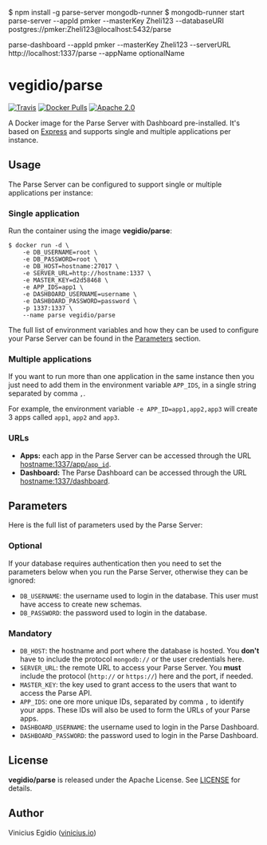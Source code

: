 






$ npm install -g parse-server mongodb-runner
$ mongodb-runner start
parse-server --appId pmker --masterKey Zheli123 --databaseURI postgres://pmker:Zheli123@localhost:5432/parse


parse-dashboard  --appId pmker --masterKey Zheli123 --serverURL http://localhost:1337/parse --appName optionalName 


# vegidio/parse

[![Travis](https://img.shields.io/travis/vegidio/docker-parse.svg)](https://travis-ci.org/vegidio/docker-parse/)
[![Docker Pulls](https://img.shields.io/docker/pulls/vegidio/parse.svg)](https://store.docker.com/community/images/vegidio/parse)
[![Apache 2.0](https://img.shields.io/badge/license-Apache_License_2.0-blue.svg)](http://www.apache.org/licenses/LICENSE-2.0)

A Docker image for the Parse Server with Dashboard pre-installed. It's based on [Express](https://expressjs.com) and supports single and multiple applications per instance.

## Usage

The Parse Server can be configured to support single or multiple applications per instance:

### Single application

Run the container using the image **vegidio/parse**:

```
$ docker run -d \
    -e DB_USERNAME=root \
    -e DB_PASSWORD=root \
    -e DB_HOST=hostname:27017 \
    -e SERVER_URL=http://hostname:1337 \
    -e MASTER_KEY=d2d58468 \
    -e APP_IDS=app1 \
    -e DASHBOARD_USERNAME=username \
    -e DASHBOARD_PASSWORD=password \
    -p 1337:1337 \
    --name parse vegidio/parse
```

The full list of environment variables and how they can be used to configure your Parse Server can be found in the [Parameters](#parameters) section.

### Multiple applications

If you want to run more than one application in the same instance then you just need to add them in the environment variable `APP_IDS`, in a single string separated by comma `,`.

For example, the environment variable `-e APP_ID=app1,app2,app3` will create 3 apps called `app1`, `app2` and `app3`.

### URLs

* __Apps:__ each app in the Parse Server can be accessed through the URL [hostname:1337/app/`app_id`]().
* __Dashboard:__ The Parse Dashboard can be accessed through the URL [hostname:1337/dashboard]().

## Parameters

Here is the full list of parameters used by the Parse Server:

### Optional

If your database requires authentication then you need to set the parameters below when you run the Parse Server, otherwise they can be ignored:

- `DB_USERNAME`: the username used to login in the database. This user must have access to create new schemas.
- `DB_PASSWORD`: the password used to login in the database.

### Mandatory

- `DB_HOST`: the hostname and port where the database is hosted. You **don't** have to include the protocol `mongodb://` or the user credentials here.
- `SERVER_URL`: the remote URL to access your Parse Server. You **must** include the protocol (`http://` or `https://`) here and the port, if needed.
- `MASTER_KEY`: the key used to grant access to the users that want to access the Parse API.
- `APP_IDS`: one ore more unique IDs, separated by comma `,` to identify your apps. These IDs will also be used to form the URLs of your Parse apps.
- `DASHBOARD_USERNAME`: the username used to login in the Parse Dashboard.
- `DASHBOARD_PASSWORD`: the password used to login in the Parse Dashboard.

## License

**vegidio/parse** is released under the Apache License. See [LICENSE](LICENSE.txt) for details.

## Author

Vinicius Egidio ([vinicius.io](http://vinicius.io))
